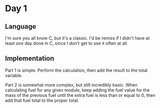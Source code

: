 # Day 1

## Language

I'm sure you all know C, but it's a classic. I'd be remiss if I didn't have at least *one* day done in C, since I don't get to use it often at all.

## Implementation

Part 1 is simple. Perform the calculation, then add the result to the total variable.

Part 2 is somewhat more complex, but still incredibly basic. When calculating fuel for any given module, keep adding the fuel value for the mass of the previous fuel until the extra fuel is less than or equal to 0, then add that fuel total to the proper total.